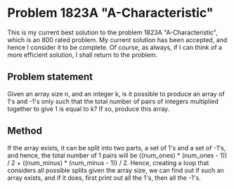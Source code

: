 # Problem 1823A "A-Characteristic"
This is my current best solution to the problem 1823A "A-Characteristic", which is an 800 rated problem. My current solution has been accepted, and hence I consider it to be complete. Of course, as always, if I can think of a more efficient solution, I shall return to the problem. 

## Problem statement
Given an array size n, and an integer k, is it possible to produce an array of 1's and -1's only such that the total number of pairs of integers multiplied together to give 1 is equal to k? If so, produce this array.

## Method
If the array exists, it can be split into two parts, a set of 1's and a set of -1's, and hence, the total number of 1 pairs will be ((num_ones) * (num_ones - 1)) / 2 + ((num_minus) * (num_minus - 1)) / 2. Hence, creating a loop that considers all possible splits given the array size, we can find out if such an array exists, and if it does, first print out all the 1's, then all the -1's.